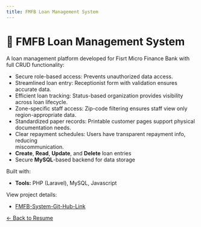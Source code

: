 ```yaml
---
title: FMFB Loan Management System
---
```


# 💼 FMFB Loan Management System

A loan management platform developed for Fisrt Micro Finance Bank with full CRUD functionality:
- Secure role-based access: Prevents unauthorized data access.  
- Streamlined loan entry: Receptionist form with validation ensures accurate data.  
- Efficient loan tracking: Status-based organization provides visibility across loan       lifecycle. 
- Zone-specific staff access: Zip-code filtering ensures staff view only region-appropriate data.  
- Standardized paper records: Printable customer pages support physical documentation needs.  
- Clear repayment schedules: Users have transparent repayment info, reducing      
miscommunication.  
- **Create**, **Read**, **Update**, and **Delete** loan entries
- Secure **MySQL**-based backend for data storage

Built with:
- **Tools:** PHP (Laravel), MySQL, Javascript

View project details:
- [FMFB-System-Git-Hub-Link](https://github.com/zahrashefa318/FMFBSystem)


[← Back to Resume](../../resume.md)

